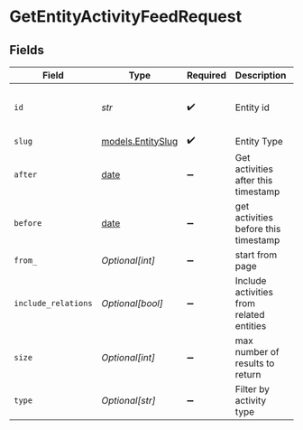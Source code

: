 # GetEntityActivityFeedRequest


## Fields

| Field                                                                | Type                                                                 | Required                                                             | Description                                                          | Example                                                              |
| -------------------------------------------------------------------- | -------------------------------------------------------------------- | -------------------------------------------------------------------- | -------------------------------------------------------------------- | -------------------------------------------------------------------- |
| `id`                                                                 | *str*                                                                | :heavy_check_mark:                                                   | Entity id                                                            | 5da0a718-c822-403d-9f5d-20d4584e0528                                 |
| `slug`                                                               | [models.EntitySlug](../models/entityslug.md)                         | :heavy_check_mark:                                                   | Entity Type                                                          | contact                                                              |
| `after`                                                              | [date](https://docs.python.org/3/library/datetime.html#date-objects) | :heavy_minus_sign:                                                   | Get activities after this timestamp                                  |                                                                      |
| `before`                                                             | [date](https://docs.python.org/3/library/datetime.html#date-objects) | :heavy_minus_sign:                                                   | get activities before this timestamp                                 |                                                                      |
| `from_`                                                              | *Optional[int]*                                                      | :heavy_minus_sign:                                                   | start from page                                                      |                                                                      |
| `include_relations`                                                  | *Optional[bool]*                                                     | :heavy_minus_sign:                                                   | Include activities from related entities                             |                                                                      |
| `size`                                                               | *Optional[int]*                                                      | :heavy_minus_sign:                                                   | max number of results to return                                      |                                                                      |
| `type`                                                               | *Optional[str]*                                                      | :heavy_minus_sign:                                                   | Filter by activity type                                              | SyncActivity                                                         |